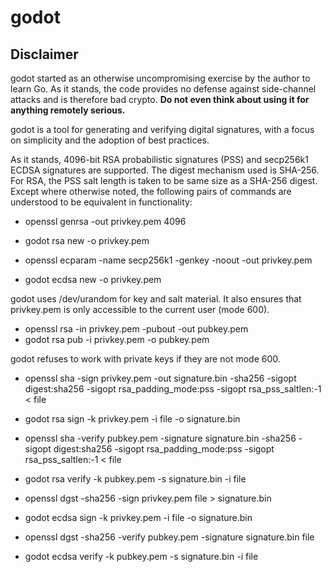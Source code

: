 # godot

## Disclaimer
godot started as an otherwise uncompromising exercise by the author
to learn Go. As it stands, the code provides no defense against
side-channel attacks and is therefore bad crypto. **Do not even
think about using it for anything remotely serious.**

godot is a tool for generating and verifying digital signatures, with a
focus on simplicity and the adoption of best practices.

As it stands, 4096-bit RSA probabilistic signatures (PSS) and secp256k1
ECDSA signatures are supported. The digest mechanism used is SHA-256.
For RSA, the PSS salt length is taken to be same size as a SHA-256
digest. Except where otherwise noted, the following pairs of commands
are understood to be equivalent in functionality:

- openssl genrsa -out privkey.pem 4096
- godot rsa new -o privkey.pem

- openssl ecparam -name secp256k1 -genkey -noout -out privkey.pem
- godot ecdsa new -o privkey.pem

godot uses /dev/urandom for key and salt material. It also ensures
that privkey.pem is only accessible to the current user (mode 600).

- openssl rsa -in privkey.pem -pubout -out pubkey.pem
- godot rsa pub -i privkey.pem -o pubkey.pem

godot refuses to work with private keys if they are not mode 600.

- openssl sha -sign privkey.pem -out signature.bin -sha256 -sigopt digest:sha256 -sigopt rsa_padding_mode:pss -sigopt rsa_pss_saltlen:-1 < file
- godot rsa sign -k privkey.pem -i file -o signature.bin

- openssl sha -verify pubkey.pem -signature signature.bin -sha256 -sigopt digest:sha256 -sigopt rsa_padding_mode:pss -sigopt rsa_pss_saltlen:-1 < file
- godot rsa verify -k pubkey.pem -s signature.bin -i file

- openssl dgst -sha256 -sign privkey.pem file > signature.bin
- godot ecdsa sign -k privkey.pem -i file -o signature.bin

- openssl dgst -sha256 -verify pubkey.pem -signature signature.bin file
- godot ecdsa verify -k pubkey.pem -s signature.bin -i file
